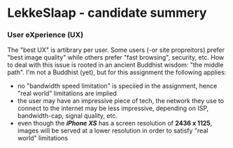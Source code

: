 # LekkeSlaap - candidate summery

### User eXperience (UX)
The "best UX" is artibrary per user. Some users (-or site propreitors) prefer "best image quality" while others prefer "fast browsing", security, etc.
How to deal with this issue is rooted in an ancient Buddhist wisdom: "the middle path".
I'm not a Buddhist (yet), but for this assignment the following applies:
- no "bandwidth speed limitation" is speciied in the assignment, hence "real world" limitations are implied
- the user may have an impressive piece of tech, the network they use to connect to the internet may be less impressive, depending on ISP, bandwidth-cap, signal quality, etc.
- even though the ***iPhone XS*** has a screen resolution of **2436 x 1125**, images will be served at a lower resolution in order to satisfy "real world" limitations

